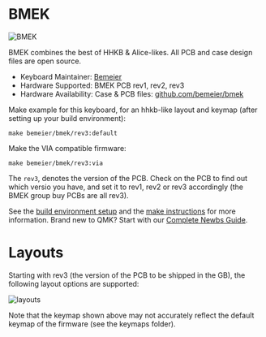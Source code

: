 # BMEK

![BMEK](https://i.imgur.com/p1KFi6ql.jpg)

BMEK combines the best of HHKB & Alice-likes. All PCB and case design files are open source.

* Keyboard Maintainer: [Bemeier](https://github.com/Bemeier)
* Hardware Supported: BMEK PCB rev1, rev2, rev3
* Hardware Availability: Case & PCB files: [github.com/bemeier/bmek](https://github.com/bemeier/bmek)

Make example for this keyboard, for an hhkb-like layout and keymap (after setting up your build environment):

    make bemeier/bmek/rev3:default

Make the VIA compatible firmware:

    make bemeier/bmek/rev3:via

The ```rev3```, denotes the version of the PCB.
Check on the PCB to find out which versio you have, and set it to rev1, rev2 or rev3 accordingly (the BMEK group buy PCBs are all rev3).

See the [build environment setup](https://docs.qmk.fm/#/getting_started_build_tools) and the [make instructions](https://docs.qmk.fm/#/getting_started_make_guide) for more information. Brand new to QMK? Start with our [Complete Newbs Guide](https://docs.qmk.fm/#/newbs).

# Layouts

Starting with rev3 (the version of the PCB to be shipped in the GB), the following layout options are supported:

![layouts](https://i.imgur.com/XuFxwthl.png)

Note that the keymap shown above may not accurately reflect the default keymap of the firmware (see the keymaps folder).

